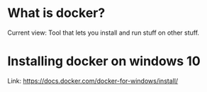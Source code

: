 # What is docker?
Current view: Tool that lets you install and run stuff on other stuff. 

# Installing docker on windows 10
Link: https://docs.docker.com/docker-for-windows/install/

